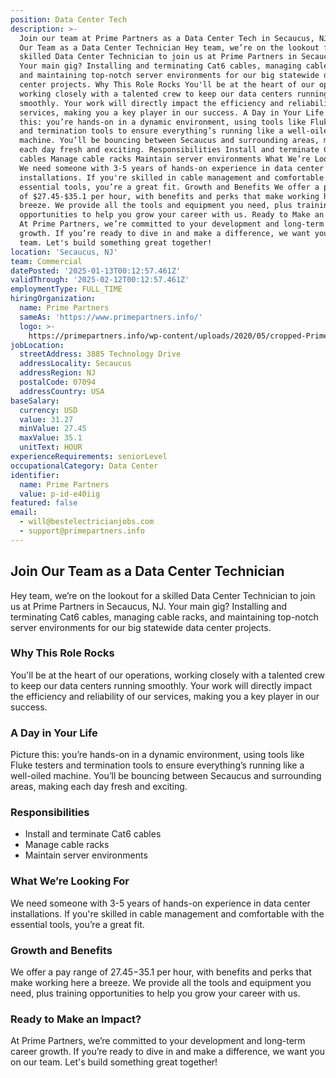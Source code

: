 ```yaml
---
position: Data Center Tech
description: >-
  Join our team at Prime Partners as a Data Center Tech in Secaucus, NJ. Join
  Our Team as a Data Center Technician Hey team, we’re on the lookout for a
  skilled Data Center Technician to join us at Prime Partners in Secaucus, NJ.
  Your main gig? Installing and terminating Cat6 cables, managing cable racks,
  and maintaining top-notch server environments for our big statewide data
  center projects. Why This Role Rocks You'll be at the heart of our operations,
  working closely with a talented crew to keep our data centers running
  smoothly. Your work will directly impact the efficiency and reliability of our
  services, making you a key player in our success. A Day in Your Life Picture
  this: you’re hands-on in a dynamic environment, using tools like Fluke testers
  and termination tools to ensure everything’s running like a well-oiled
  machine. You’ll be bouncing between Secaucus and surrounding areas, making
  each day fresh and exciting. Responsibilities Install and terminate Cat6
  cables Manage cable racks Maintain server environments What We’re Looking For
  We need someone with 3-5 years of hands-on experience in data center
  installations. If you're skilled in cable management and comfortable with the
  essential tools, you’re a great fit. Growth and Benefits We offer a pay range
  of $27.45-$35.1 per hour, with benefits and perks that make working here a
  breeze. We provide all the tools and equipment you need, plus training
  opportunities to help you grow your career with us. Ready to Make an Impact?
  At Prime Partners, we’re committed to your development and long-term career
  growth. If you’re ready to dive in and make a difference, we want you on our
  team. Let's build something great together!
location: 'Secaucus, NJ'
team: Commercial
datePosted: '2025-01-13T00:12:57.461Z'
validThrough: '2025-02-12T00:12:57.461Z'
employmentType: FULL_TIME
hiringOrganization:
  name: Prime Partners
  sameAs: 'https://www.primepartners.info/'
  logo: >-
    https://primepartners.info/wp-content/uploads/2020/05/cropped-Prime-Partners-Logo-NO-BG-1-1.png
jobLocation:
  streetAddress: 3885 Technology Drive
  addressLocality: Secaucus
  addressRegion: NJ
  postalCode: 07094
  addressCountry: USA
baseSalary:
  currency: USD
  value: 31.27
  minValue: 27.45
  maxValue: 35.1
  unitText: HOUR
experienceRequirements: seniorLevel
occupationalCategory: Data Center
identifier:
  name: Prime Partners
  value: p-id-e40iig
featured: false
email:
  - will@bestelectricianjobs.com
  - support@primepartners.info
---
```




## Join Our Team as a Data Center Technician

Hey team, we’re on the lookout for a skilled Data Center Technician to join us at Prime Partners in Secaucus, NJ. Your main gig? Installing and terminating Cat6 cables, managing cable racks, and maintaining top-notch server environments for our big statewide data center projects.

### Why This Role Rocks

You'll be at the heart of our operations, working closely with a talented crew to keep our data centers running smoothly. Your work will directly impact the efficiency and reliability of our services, making you a key player in our success.

### A Day in Your Life

Picture this: you’re hands-on in a dynamic environment, using tools like Fluke testers and termination tools to ensure everything’s running like a well-oiled machine. You’ll be bouncing between Secaucus and surrounding areas, making each day fresh and exciting.

### Responsibilities

- Install and terminate Cat6 cables
- Manage cable racks
- Maintain server environments

### What We’re Looking For

We need someone with 3-5 years of hands-on experience in data center installations. If you're skilled in cable management and comfortable with the essential tools, you’re a great fit.

### Growth and Benefits

We offer a pay range of $27.45-$35.1 per hour, with benefits and perks that make working here a breeze. We provide all the tools and equipment you need, plus training opportunities to help you grow your career with us.

### Ready to Make an Impact?

At Prime Partners, we’re committed to your development and long-term career growth. If you’re ready to dive in and make a difference, we want you on our team. Let's build something great together!